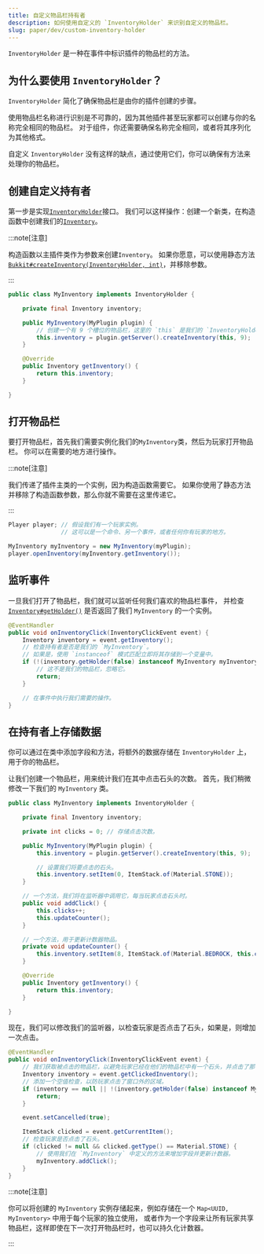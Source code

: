 ```yaml
---
title: 自定义物品栏持有者
description: 如何使用自定义的 `InventoryHolder` 来识别自定义的物品栏。
slug: paper/dev/custom-inventory-holder
---
```


`InventoryHolder` 是一种在事件中标识插件的物品栏的方法。

## 为什么要使用 `InventoryHolder`？

`InventoryHolder` 简化了确保物品栏是由你的插件创建的步骤。

使用物品栏名称进行识别是不可靠的，因为其他插件甚至玩家都可以创建与你的名称完全相同的物品栏。
对于组件，你还需要确保名称完全相同，或者将其序列化为其他格式。

自定义 `InventoryHolder` 没有这样的缺点，通过使用它们，你可以确保有方法来处理你的物品栏。

## 创建自定义持有者

第一步是实现[`InventoryHolder`](jd:paper:org.bukkit.inventory.InventoryHolder)接口。
我们可以这样操作：创建一个新类，在构造函数中创建我们的[`Inventory`](jd:paper:org.bukkit.inventory.Inventory)。

:::note[注意]

构造函数以主插件类作为参数来创建`Inventory`。
如果你愿意，可以使用静态方法[`Bukkit#createInventory(InventoryHolder, int)`](jd:paper:org.bukkit.Bukkit#createInventory(org.bukkit.inventory.InventoryHolder,int))，并移除参数。

:::

```java title="MyInventory.java"
public class MyInventory implements InventoryHolder {

    private final Inventory inventory;

    public MyInventory(MyPlugin plugin) {
        // 创建一个有 9 个槽位的物品栏，这里的 `this` 是我们的 `InventoryHolder`。
        this.inventory = plugin.getServer().createInventory(this, 9);
    }

    @Override
    public Inventory getInventory() {
        return this.inventory;
    }

}
```

## 打开物品栏

要打开物品栏，首先我们需要实例化我们的`MyInventory`类，然后为玩家打开物品栏。
你可以在需要的地方进行操作。

:::note[注意]

我们传递了插件主类的一个实例，因为构造函数需要它。
如果你使用了静态方法并移除了构造函数参数，那么你就不需要在这里传递它。

:::

```java
Player player; // 假设我们有一个玩家实例。
               // 这可以是一个命令、另一个事件，或者任何你有玩家的地方。

MyInventory myInventory = new MyInventory(myPlugin);
player.openInventory(myInventory.getInventory());
```

## 监听事件

一旦我们打开了物品栏，我们就可以监听任何我们喜欢的物品栏事件，
并检查 [`Inventory#getHolder()`](jd:paper:org.bukkit.inventory.Inventory#getHolder()) 是否返回了我们 `MyInventory` 的一个实例。

```java
@EventHandler
public void onInventoryClick(InventoryClickEvent event) {
    Inventory inventory = event.getInventory();
    // 检查持有者是否是我们的 `MyInventory`。
    // 如果是，使用 `instanceof` 模式匹配立即将其存储到一个变量中。
    if (!(inventory.getHolder(false) instanceof MyInventory myInventory)) {
        // 这不是我们的物品栏，忽略它。
        return;
    }

    // 在事件中执行我们需要的操作。
}
```

## 在持有者上存储数据

你可以通过在类中添加字段和方法，将额外的数据存储在 `InventoryHolder` 上，用于你的物品栏。

让我们创建一个物品栏，用来统计我们在其中点击石头的次数。
首先，我们稍微修改一下我们的 `MyInventory` 类。

```java title="MyInventory.java"
public class MyInventory implements InventoryHolder {

    private final Inventory inventory;

    private int clicks = 0; // 存储点击次数。

    public MyInventory(MyPlugin plugin) {
        this.inventory = plugin.getServer().createInventory(this, 9);

        // 设置我们将要点击的石头。
        this.inventory.setItem(0, ItemStack.of(Material.STONE));
    }

    // 一个方法，我们将在监听器中调用它，每当玩家点击石头时。
    public void addClick() {
        this.clicks++;
        this.updateCounter();
    }

    // 一个方法，用于更新计数器物品。
    private void updateCounter() {
        this.inventory.setItem(8, ItemStack.of(Material.BEDROCK, this.clicks));
    }

    @Override
    public Inventory getInventory() {
        return this.inventory;
    }

}
```

现在，我们可以修改我们的监听器，以检查玩家是否点击了石头，如果是，则增加一次点击。

```java
@EventHandler
public void onInventoryClick(InventoryClickEvent event) {
    // 我们获取被点击的物品栏，以避免玩家已经在他们的物品栏中有一个石头，并点击了那个石头的情况。
    Inventory inventory = event.getClickedInventory();
    // 添加一个空值检查，以防玩家点击了窗口外的区域。
    if (inventory == null || !(inventory.getHolder(false) instanceof MyInventory myInventory)) {
        return;
    }

    event.setCancelled(true);

    ItemStack clicked = event.getCurrentItem();
    // 检查玩家是否点击了石头。
    if (clicked != null && clicked.getType() == Material.STONE) {
        // 使用我们在 `MyInventory` 中定义的方法来增加字段并更新计数器。
        myInventory.addClick();
    }
}
```

:::note[注意]

你可以将创建的 `MyInventory` 实例存储起来，例如存储在一个 `Map<UUID, MyInventory>` 中用于每个玩家的独立使用，
或者作为一个字段来让所有玩家共享物品栏，这样即使在下一次打开物品栏时，也可以持久化计数器。

:::
